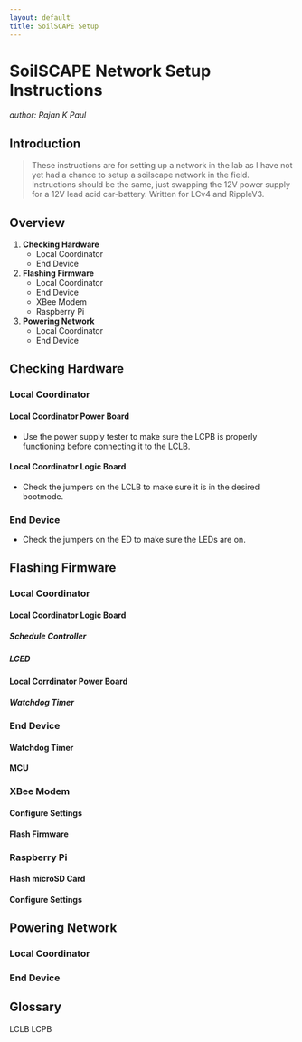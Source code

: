 ```yaml
---
layout: default
title: SoilSCAPE Setup
---
```


# SoilSCAPE Network Setup Instructions
*author: Rajan K Paul*

## Introduction
> These instructions are for setting up a network in the lab as I have not yet had a chance to setup a soilscape network in the field.
> Instructions should be the same, just swapping the 12V power supply for a 12V lead acid car-battery. Written for LCv4 and RippleV3.

## Overview
1. **Checking Hardware**
	* Local Coordinator
	* End Device
2. **Flashing Firmware**
	* Local Coordinator
	* End Device
	* XBee Modem
	* Raspberry Pi
3. **Powering Network**
	* Local Coordinator
	* End Device

## Checking Hardware

### Local Coordinator

#### Local Coordinator Power Board
* Use the power supply tester to make sure the LCPB is properly functioning before connecting it to the LCLB.

#### Local Coordinator Logic Board
* Check the jumpers on the LCLB to make sure it is in the desired bootmode.

### End Device
* Check the jumpers on the ED to make sure the LEDs are on.

## Flashing Firmware

### Local Coordinator

#### Local Coordinator Logic Board

##### Schedule Controller

##### LCED

#### Local Corrdinator Power Board

##### Watchdog Timer

### End Device

#### Watchdog Timer

#### MCU

### XBee Modem

#### Configure Settings

#### Flash Firmware

### Raspberry Pi

#### Flash microSD Card

#### Configure Settings

## Powering Network

### Local Coordinator


### End Device


## Glossary
LCLB
LCPB
